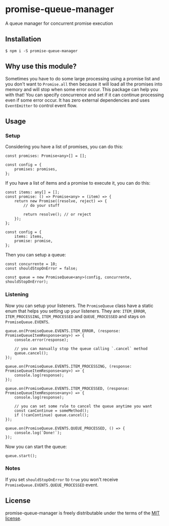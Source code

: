 # promise-queue-manager

A queue manager for concurrent promise execution

## Installation

```
$ npm i -S promise-queue-manager
```

## Why use this module?

Sometimes you have to do some large processing using a promise list and you don't want to `Promise.all` then because it will load all the promises into memory and will stop when some error occur. This package can help you with that! You can specify concurrence and set if it can continue processing even if some error occur. It has zero external dependencies and uses `EventEmitter` to control event flow.

## Usage

### Setup

Considering you have a list of promises, you can do this:
```
const promises: Promise<any>[] = [];

const config = {
    promises: promises,
};
```

If you have a list of items and a promise to execute it, you can do this:
```
const items: any[] = [];
const promise: () => Promise<any> = (item) => {
    return new Promise((resolve, reject) => {
        // do your stuff

        return resolve(); // or reject
    });
};

const config = {
    items: items,
    promise: promise,
};
```

Then you can setup a queue:
```
const concurrente = 10;
const shouldStopOnError = false;

const queue = new PromiseQueue<any>(config, concurrente, shouldStopOnError);
```

### Listening

Now you can setup your listeners. The `PromiseQueue` class have a static enum that helps you setting up your listeners. They are: `ITEM_ERROR`, `ITEM_PROCESSING`, `ITEM_PROCESSED` and `QUEUE_PROCESSED` and stays on `PromiseQueue.EVENTS`.
```
queue.on(PromiseQueue.EVENTS.ITEM_ERROR, (response: PromiseQueueItemResponse<any>) => {
    console.error(response);

    // you can manually stop the queue calling `.cancel` method
    queue.cancel();
});

queue.on(PromiseQueue.EVENTS.ITEM_PROCESSING, (response: PromiseQueueItemResponse<any>) => {
    console.log(response);
});

queue.on(PromiseQueue.EVENTS.ITEM_PROCESSED, (response: PromiseQueueItemResponse<any>) => {
    console.log(response);

    // you can set some rule to cancel the queue anytime you want
    const canContinue = someMethod();
    if (!canContinue) queue.cancel();
});

queue.on(PromiseQueue.EVENTS.QUEUE_PROCESSED, () => {
    console.log(`Done!`);
});
```

Now you can start the queue:
```
queue.start();
```

### Notes

If you set `shouldStopOnError` to `true` you won't receive `PromiseQueue.EVENTS.QUEUE_PROCESSED` event.

## License

promise-queue-manager is freely distributable under the terms of the [MIT license](https://github.com/gustavolaux/promise-queue-manager/blob/master/LICENSE).
